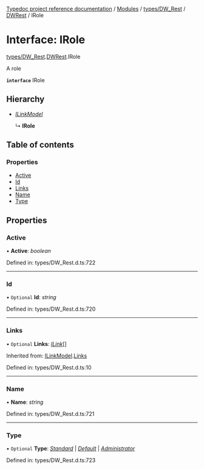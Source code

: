 [Typedoc project reference documentation](../README.md) / [Modules](../modules.md) / [types/DW_Rest](../modules/types_dw_rest.md) / [DWRest](../modules/types_dw_rest.dwrest.md) / IRole

# Interface: IRole

[types/DW_Rest](../modules/types_dw_rest.md).[DWRest](../modules/types_dw_rest.dwrest.md).IRole

A role

**`interface`** IRole

## Hierarchy

* [*ILinkModel*](types_dw_rest.dwrest.ilinkmodel.md)

  ↳ **IRole**

## Table of contents

### Properties

- [Active](types_dw_rest.dwrest.irole.md#active)
- [Id](types_dw_rest.dwrest.irole.md#id)
- [Links](types_dw_rest.dwrest.irole.md#links)
- [Name](types_dw_rest.dwrest.irole.md#name)
- [Type](types_dw_rest.dwrest.irole.md#type)

## Properties

### Active

• **Active**: *boolean*

Defined in: types/DW_Rest.d.ts:722

___

### Id

• `Optional` **Id**: *string*

Defined in: types/DW_Rest.d.ts:720

___

### Links

• `Optional` **Links**: [*ILink*](types_dw_rest.dwrest.ilink.md)[]

Inherited from: [ILinkModel](types_dw_rest.dwrest.ilinkmodel.md).[Links](types_dw_rest.dwrest.ilinkmodel.md#links)

Defined in: types/DW_Rest.d.ts:10

___

### Name

• **Name**: *string*

Defined in: types/DW_Rest.d.ts:721

___

### Type

• `Optional` **Type**: [*Standard*](../enums/types_dw_rest.dwrest.roletypes.md#standard) \| [*Default*](../enums/types_dw_rest.dwrest.roletypes.md#default) \| [*Administrator*](../enums/types_dw_rest.dwrest.roletypes.md#administrator)

Defined in: types/DW_Rest.d.ts:723
